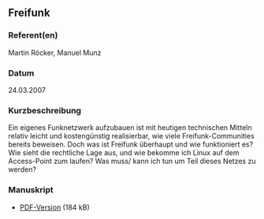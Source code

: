 
 
## Freifunk


### Referent(en)
 Martin Röcker, Manuel Munz

### Datum
 24.03.2007

### Kurzbeschreibung
 Ein eigenes Funknetzwerk aufzubauen ist mit heutigen technischen Mitteln relativ leicht und kostengünstig realisierbar, wie viele Freifunk-Communities bereits beweisen. Doch was ist Freifunk überhaupt und wie funktioniert es? Wie sieht die rechtliche Lage aus, und wie bekomme ich Linux auf dem Access-Point zum laufen? Was muss/ kann ich tun um Teil dieses Netzes zu werden? 

### Manuskript

          
* [PDF-Version](/download/Vortraege/Freifunk.pdf) (184 kB)
                 
      
  

